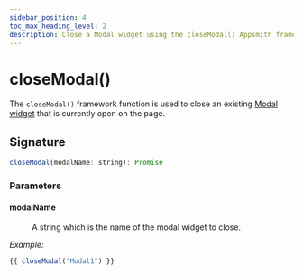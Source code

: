 ```yaml
---
sidebar_position: 4
toc_max_heading_level: 2
description: Close a Modal widget using the closeModal() Appsmith framework function.
---
```

# closeModal()

The `closeModal()` framework function is used to close an existing [Modal widget](/reference/widgets/modal) that is currently open on the page.

## Signature

```javascript
closeModal(modalName: string): Promise
```

### Parameters

#### modalName

<dd>

A string which is the name of the modal widget to close.

</dd>

_Example:_

```javascript
{{ closeModal("Modal1") }}